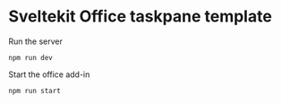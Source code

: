 # Sveltekit Office taskpane template

Run the server

```shell
npm run dev
```

Start the office add-in

```shell
npm run start
```